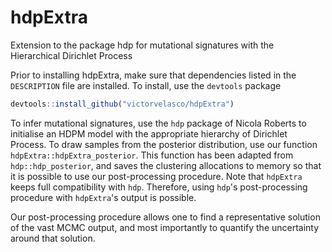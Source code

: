 # hdpExtra
Extension to the package hdp for mutational signatures with the Hierarchical Dirichlet Process

Prior to installing hdpExtra, make sure that dependencies listed in the `DESCRIPTION` file are installed.
To install, use the `devtools` package
```R
devtools::install_github("victorvelasco/hdpExtra")
```

To infer mutational signatures, use the `hdp` package of Nicola Roberts to initialise an HDPM model
with the appropriate hierarchy of Dirichlet Process. To draw samples from the posterior distribution, 
use our function `hdpExtra::hdpExtra_posterior`. This function has been adapted from `hdp::hdp_posterior`,
and saves the clustering allocations to memory so that it is possible to use our post-processing procedure. 
Note that `hdpExtra` keeps full compatibility with `hdp`. Therefore, using `hdp`'s post-processing procedure
with `hdpExtra`'s output is possible.

Our post-processing procedure allows one to find a representative solution of the vast MCMC output, and 
most importantly to quantify the uncertainty around that solution.

